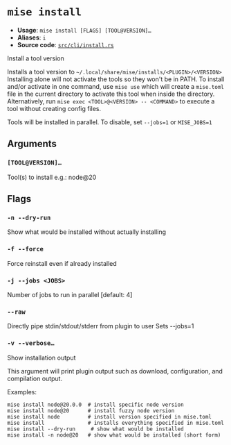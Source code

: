 # `mise install`

- **Usage**: `mise install [FLAGS] [TOOL@VERSION]…`
- **Aliases**: `i`
- **Source code**: [`src/cli/install.rs`](https://github.com/jdx/mise/blob/main/src/cli/install.rs)

Install a tool version

Installs a tool version to `~/.local/share/mise/installs/<PLUGIN>/<VERSION>`
Installing alone will not activate the tools so they won't be in PATH.
To install and/or activate in one command, use `mise use` which will create a `mise.toml` file
in the current directory to activate this tool when inside the directory.
Alternatively, run `mise exec <TOOL>@<VERSION> -- <COMMAND>` to execute a tool without creating config files.

Tools will be installed in parallel. To disable, set `--jobs=1` or `MISE_JOBS=1`

## Arguments

### `[TOOL@VERSION]…`

Tool(s) to install e.g.: node@20

## Flags

### `-n --dry-run`

Show what would be installed without actually installing

### `-f --force`

Force reinstall even if already installed

### `-j --jobs <JOBS>`

Number of jobs to run in parallel
[default: 4]

### `--raw`

Directly pipe stdin/stdout/stderr from plugin to user Sets --jobs=1

### `-v --verbose…`

Show installation output

This argument will print plugin output such as download, configuration, and compilation output.

Examples:

```
mise install node@20.0.0  # install specific node version
mise install node@20      # install fuzzy node version
mise install node         # install version specified in mise.toml
mise install              # installs everything specified in mise.toml
mise install --dry-run     # show what would be installed
mise install -n node@20   # show what would be installed (short form)
```
